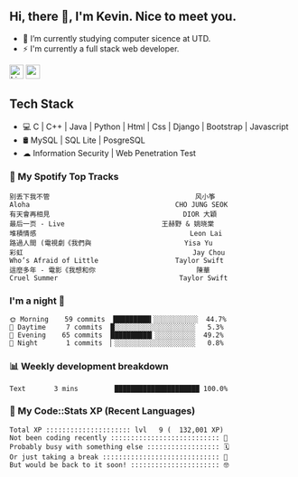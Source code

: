 ## Hi, there 👋, I'm Kevin. Nice to meet you.

- 🌱 I’m currently studying computer sicence at UTD.
- ⚡ I'm currently a full stack web developer.

<a href="https://www.linkedin.com/in/kevin12686/"><img alt="LinkedIn" src="https://img.shields.io/badge/linkedin%20-%230077B5.svg?&style=for-the-badge&logo=linkedin&logoColor=white" height=25></a>
<a href="https://www.instagram.com/kevin12686/"><img src="https://img.shields.io/badge/instagram-3f729b?&style=for-the-badge&logo=instagram&logoColor=white" height=25></a>

## Tech Stack

* 💻 C | C++ | Java | Python | Html | Css | Django | Bootstrap | Javascript
* 🛢️ MySQL | SQL Lite | PosgreSQL
* ☁ Information Security | Web Penetration Test

### 🎵 My Spotify Top Tracks

<!-- spotify start -->

```text
别丢下我不管                                    风小筝
Aloha                                    CHO JUNG SEOK
有天會再相見                                 DIOR 大穎
最后一页 - Live                        王赫野 & 姚晓棠
堆積情感                                      Leon Lai
路過人間 (電視劇《我們與                       Yisa Yu
彩虹                                          Jay Chou
Who’s Afraid of Little                   Taylor Swift
這麼多年 - 電影《我想和你                         陳華
Cruel Summer                              Taylor Swift
```

<!-- spotify end -->

### I'm a night 🦉

<!-- early_bird start -->

```text
🌞 Morning    59 commits  █████████▍░░░░░░░░░░░  44.7%
🌆 Daytime     7 commits  █░░░░░░░░░░░░░░░░░░░░   5.3%
🌃 Evening    65 commits  ██████████▎░░░░░░░░░░  49.2%
🌙 Night       1 commits  ▏░░░░░░░░░░░░░░░░░░░░   0.8%
```

<!-- early_bird end -->

### 📊 Weekly development breakdown

<!-- code_time start -->

```text
Text       3 mins         █████████████████████ 100.0%
```

<!-- code_time end -->

### 🧰 My Code::Stats XP (Recent Languages)

<!-- codestats start -->

```text
Total XP ::::::::::::::::::::: lvl   9 (  132,001 XP) 
Not been coding recently ::::::::::::::::::::::::::: 🙈
Probably busy with something else :::::::::::::::::: 🗓
Or just taking a break ::::::::::::::::::::::::::::: 🌴
But would be back to it soon! :::::::::::::::::::::: 🤓
```

<!-- codestats end -->
